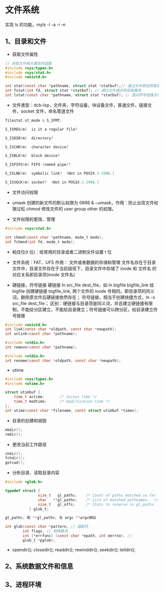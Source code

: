 # 文件系统

实现 ls 的功能，myls -l -a -i -n

## 1、目录和文件

- 获取文件属性

```c
// 获取文件相关属性的函数
#include <sys/types.h>
#include <sys/stat.h>
#include <unistd.h>

int stat(const char *pathname, struct stat *statbuf);// 通过文件路径获取属性
int fstat(int fd, struct stat *statbuf); // 通过文件描述符获取属性
int lstat(const char *pathname, struct stat *statbuf); // 面对符号链接文件时获取的是符号链接文件的属性
```

- 文件类型：dcb-lsp，文件夹，字符设备，块设备文件，普通文件，链接文件，socket 文件，命名管道文件

```c
filestat.st_mode & S_IFMT;

S_ISREG(m)  is it a regular file?

S_ISDIR(m)  directory?

S_ISCHR(m)  character device?

S_ISBLK(m)  block device?

S_ISFIFO(m) FIFO (named pipe)?

S_ISLNK(m)  symbolic link?  (Not in POSIX.1-1996.)

S_ISSOCK(m) socket?  (Not in POSIX.1-1996.)
```

- 文件访问权限
- umask
  创建的新文件的默认权限为 0666 & ~umask，作用：防止出现文件权限过松
  chmod 修改文件的 user group other 的权限。

- 文件权限的更改、管理

```c
#include <sys/stat.h>

int chmod(const char *pathname, mode_t mode);
int fchmod(int fd, mode_t mode);
```

- 粘住位(t 位)：给常用的目录或者二进制文件设置 t 位

- 文件系统：FAT、UFS
  作用： 文件或者数据的存储和管理
  文件名存在于目录文件中，目录文件存在于当前路径下，目录文件中存储了 inode 和 文件名 的对应关系即目录项(inode 文件名)

- 硬链接，符号链接
  硬链接 ln src_file dest_file，如 ln bigfile bigfile_link 给 bigfile 创建硬链接 bigfile_link, 两个文件的 inode 号相同，即目录项的同义词，删除原文件后硬链接依然存在；
  符号链接，相当于创建快捷方式，ln -s src_file dest_file；
  区别：硬链接与目录项是同义词，并且建立硬链接有限制，不能给分区建立，不能给目录建立；符号链接可以跨分区，给目录建立符号链接

```c
#include <unistd.h>
int link(const char *oldpath, const char *newpath);
int unlink(const char *pathname);

#include <stdio.h>
int remove(const char *pathname);

#include <stdio.h>
int rename(const char *oldpath, const char *newpath);
```

- utime

```c
#include <sys/types.h>
#include <utime.h>

struct utimbuf {
    time_t actime;       /* access time */
    time_t modtime;      /* modification time */
};
int utime(const char *filename, const struct utimbuf *times);
```

- 目录的创建和销毁

```c
mkdir();
rmdir();
```

- 更改当前工作路径

```c
chdir();
fchdir();
getcwd();
```

- 分析目录、读取目录内容

```c
#include <glob.h>

typedef struct {
               size_t   gl_pathc;    /* Count of paths matched so far  */
               char   **gl_pathv;    /* List of matched pathnames.  */
               size_t   gl_offs;     /* Slots to reserve in gl_pathv.  */
           } glob_t;

gl_pathc; 和 **gl_pathv; 与 argc **argv相似

int glob(const char *pattern, // 通配符
        int flags, // 特殊要求
        int (*errfunc) (const char *epath, int eerrno), //
        glob_t *pglob);
```

- opendir(); closedir(); readdir(); rewinddir(); seekdir(); telldir();

## 2、系统数据文件和信息

## 3、进程环境
